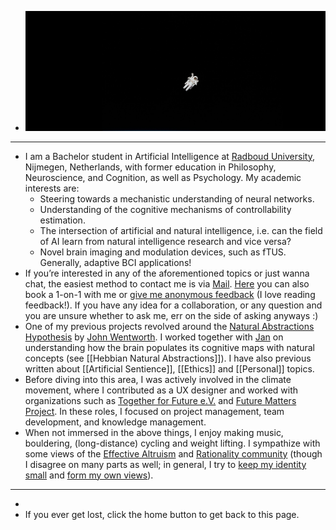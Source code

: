 - ![Untitled design.png](../assets/Untitled_design_1738442268466_0.png)
- ---
- I am a Bachelor student in Artificial Intelligence at [Radboud University](https://www.ru.nl/en/education/bachelors/artificial-intelligence), Nijmegen, Netherlands, with former education in Philosophy, Neuroscience, and Cognition, as well as Psychology. My academic interests are:
	- Steering towards a mechanistic understanding of neural networks.
	- Understanding of the cognitive mechanisms of controllability estimation.
	- The intersection of artificial and natural intelligence, i.e. can the field of AI learn from natural intelligence research and vice versa?
	- Novel brain imaging and modulation devices, such as fTUS. Generally, adaptive BCI applications!
- If you’re interested in any of the aforementioned topics or just wanna chat, the easiest method to contact me is via [Mail](mailto:samuelgerrit.nellessen.gmail.com). [Here](https://fffutu.re/ZrHI9O) you can also book a 1-on-1 with me or [give me anonymous feedback](https://fffutu.re/samfeedback) (I love reading feedback!). If you have any idea for a collaboration, or any question and you are unsure whether to ask me, err on the side of asking anyways :)
- One of my previous projects revolved around the [Natural Abstractions Hypothesis](https://www.alignmentforum.org/tag/natural-abstraction#:~:text=The%20Natural%20Abstraction%20hypothesis%20says,dimensional%20than%20the%20system%20itself.) by [John Wentworth](https://www.linkedin.com/in/wentworthjohn/). I worked together with [Jan](https://universalprior.substack.com/) on understanding how the brain populates its cognitive maps with natural concepts (see [[Hebbian Natural Abstractions]]). I have also previous written about [[Artificial Sentience]], [[Ethics]] and [[Personal]] topics.
- Before diving into this area, I was actively involved in the climate movement, where I contributed as a UX designer and worked with organizations such as [Together for Future e.V.](https://togetherforfuture.org/) and [Future Matters Project](https://en.futuremattersproject.org/). In these roles, I focused on project management, team development, and knowledge management.
- When not immersed in the above things, I enjoy making music, bouldering, (long-distance) cycling and weight lifting. I sympathize with some views of the [Effective Altruism](https://www.effectivealtruism.org/) and [Rationality community](https://lesswrong.com/) (though I disagree on many parts as well; in general, I try to [keep my identity small](http://www.paulgraham.com/identity.html) and [form my own views](https://forum.effectivealtruism.org/posts/8RcFQPiza2rvicNqw/minimal-trust-investigations)).
- ---
-
- If you ever get lost, click the home button to get back to this page.